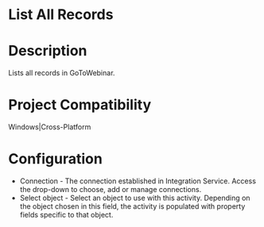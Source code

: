 ﻿# List All Records

# Description

Lists all records in GoToWebinar.

# Project Compatibility

Windows|Cross-Platform

# Configuration

* Connection - The connection established in Integration Service. Access the drop-down to choose, add or manage connections.
* Select object - Select an object to use with this activity. Depending on the object chosen in this field, the activity is populated with property fields specific to that object.

